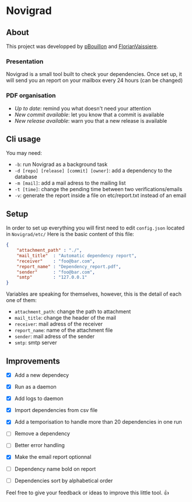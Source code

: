 # Novigrad

## About
This project was developped by [pBouillon](https://github.com/pBouillon) and [FlorianVaissiere](https://github.com/FlorianVaissiere).

### Presentation
Novigrad is a small tool built to check your dependencies. Once set up, it will send you an report on your mailbox every 24 hours (can be changed)

### PDF organisation
* _Up to date_: remind you what doesn't need your attention
* _New commit available_: let you know that a commit is available
* _New release available_: warn you that a new release is available

## Cli usage
You may need:
* `-b`: run Novigrad as a background task
* `-d [repo] [release] [commit] [owner]`: add a dependency to the database
* `-m [mail]`: add a mail adress to the mailing list
* `-t [time]`: change the pending time between two verifications/emails
* `-v`: generate the report inside a file on etc/report.txt instead of an email

## Setup
In order to set up everything you will first need to edit `config.json` located in `Novigrad/etc/`
Here is the basic content of this file:
```json
{
    "attachment_path" : "./",
    "mail_title"  : "Automatic dependency report",
    "receiver"    : "foo@bar.com",
    "report_name" : "Dependency_report.pdf",
    "sender"      : "foo@bar.com",
    "smtp"        : "127.0.0.1"
}
```
Variables are speaking for themselves, however, this is the detail of each one of them:
* `attachment_path`: change the path to attachment
* `mail_title`: change the header of the mail
* `receiver`: mail adress of the receiver
* `report_name`: name of the attachment file
* `sender`: mail adress of the sender
* `smtp`: smtp server

## Improvements
- [x] Add a new dependecy
- [x] Run as a daemon
- [x] Add logs to daemon
- [x] Import dependencies from csv file
- [x] Add a temporisation to handle more than 20 dependencies in one run
- [ ] Remove a dependency
- [ ] Better error handling
- [x] Make the email report optionnal
- [ ] Dependency name bold on report
- [ ] Dependencies sort by alphabetical order


Feel free to give your feedback or ideas to improve this little tool. :+1:

